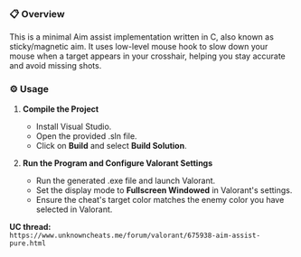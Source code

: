 ### 📋 Overview  
This is a minimal Aim assist implementation written in C, also known as sticky/magnetic aim. It uses low-level mouse hook to slow down your mouse when a target appears in your crosshair, helping you stay accurate and avoid missing shots.

### ⚙️ Usage
1. **Compile the Project**  
   - Install Visual Studio.  
   - Open the provided .sln file.  
   - Click on **Build** and select **Build Solution**.  

2. **Run the Program and Configure Valorant Settings**  
   - Run the generated .exe file and launch Valorant.  
   - Set the display mode to **Fullscreen Windowed** in Valorant's settings.  
   - Ensure the cheat's target color matches the enemy color you have selected in Valorant.  

**UC thread:**  
`https://www.unknowncheats.me/forum/valorant/675938-aim-assist-pure.html`
